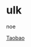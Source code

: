 # ulk
noe

[Taobao](https://e22a.com/ulk/taobao?smburl=tbopen%3A%2F%2Fm.taobao.com%2Ftbopen%2Findex.html%3Faction%3Dali.open.nav%26module%3Dh5%26bootImage%3D0%26source%3Dsb%26appkey%3D24585446%26smbSid%3DPLaIFUmP0WUCASp4SmcYtMrH_1563276135616%26rbbt%3Dbc.mainDetail.6.2.0262748160be47dbb41232b2e8adc590%26params%3D%257B%2522mtopCostTime%2522%253A%2522151%2522%252C%2522_t%2522%253A%25221563276140796%2522%257D%26h5Url%3Dhttps%253A%252F%252Fh5.m.taobao.com%252Fawp%252Fcore%252Fdetail.htm%253Fid%253D574844384885%2526point%253D%2525257B%25252522from%25252522%2525253A%25252522h5%25252522%2525252C%25252522h5_uid%25252522%2525253A%25252522PLaIFUmP0WUCASp4SmcYtMrH%25252522%2525252C%25252522ap_uri%25252522%2525253A%25252522sb_redirect_manual%25252522%2525252C%25252522page%25252522%2525253A%25252522mainDetail%25252522%2525252C%25252522callType%25252522%2525253A%25252522universalLink%25252522%2525257D%2526e%253DdSBbrHGxGSLjL96xtqfa3Lxv5Q-rPx63TcAUe3xb8Xp7IdSaq9ZPX3iqgw8aDrPLpBjek5vTzm2x7yx56bKZM_Trg2pilEV2YKSyUHijwPWotvGUpY9as0YDhZYxSCUqrMHiv9AEqrBmIMu_PEOir-ANcqNqGrbU4lXhCO7aXsm-S8BATx87sVL8f1aiW2rRszlGbVnl9prgXY9vYYZqc-iyTshuTAIK1OL5Nwg-hH6kGN6Tm9PObRBzZvaypQaUeDAo8UiTZqQ54_9tNzzd48vAhA0nNFJPxF85u2XzuTI%2526type%253D2%2526tkFlag%253D1&redirectUrl=https%3A%2F%2Fh5.m.taobao.com%2Fbcec%2FdownloadTaobao.html)
